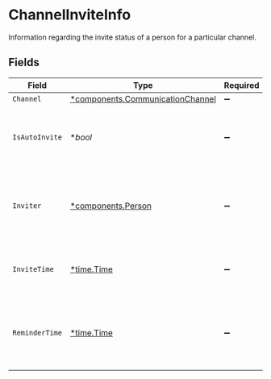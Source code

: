 # ChannelInviteInfo

Information regarding the invite status of a person for a particular channel.


## Fields

| Field                                                                               | Type                                                                                | Required                                                                            | Description                                                                         | Example                                                                             |
| ----------------------------------------------------------------------------------- | ----------------------------------------------------------------------------------- | ----------------------------------------------------------------------------------- | ----------------------------------------------------------------------------------- | ----------------------------------------------------------------------------------- |
| `Channel`                                                                           | [*components.CommunicationChannel](../../models/components/communicationchannel.md) | :heavy_minus_sign:                                                                  | N/A                                                                                 |                                                                                     |
| `IsAutoInvite`                                                                      | **bool*                                                                             | :heavy_minus_sign:                                                                  | Bit that tracks if this invite was automatically sent or user-sent                  |                                                                                     |
| `Inviter`                                                                           | [*components.Person](../../models/components/person.md)                             | :heavy_minus_sign:                                                                  | N/A                                                                                 | {<br/>"name": "George Clooney",<br/>"obfuscatedId": "abc123"<br/>}                  |
| `InviteTime`                                                                        | [*time.Time](https://pkg.go.dev/time#Time)                                          | :heavy_minus_sign:                                                                  | The time this person was invited in ISO format (ISO 8601).                          |                                                                                     |
| `ReminderTime`                                                                      | [*time.Time](https://pkg.go.dev/time#Time)                                          | :heavy_minus_sign:                                                                  | The time this person was reminded in ISO format (ISO 8601) if a reminder was sent.  |                                                                                     |